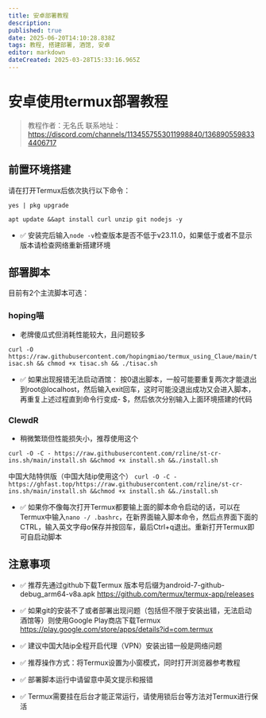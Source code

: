 ```yaml
---
title: 安卓部署教程
description: 
published: true
date: 2025-06-20T14:10:28.838Z
tags: 教程, 搭建部署, 酒馆, 安卓
editor: markdown
dateCreated: 2025-03-28T15:33:16.965Z
---
```


# 安卓使用termux部署教程
> 教程作者：无名氏
联系地址：https://discord.com/channels/1134557553011998840/1368905598334406717
## 前置环境搭建
请在打开Termux后依次执行以下命令：


`yes | pkg upgrade`



`apt update &&apt install curl unzip git nodejs -y`

- ✅ 安装完后输入`node -v`检查版本是否不低于v23.11.0，如果低于或者不显示版本请检查网络重新搭建环境



## 部署脚本
目前有2个主流脚本可选：


### hoping喵
- 老牌傻瓜式但消耗性能较大，且问题较多

`curl -O https://raw.githubusercontent.com/hopingmiao/termux_using_Claue/main/tisac.sh && chmod +x tisac.sh && ./tisac.sh
`
- ✅ 如果出现报错无法启动酒馆：
按0退出脚本，一般可能要重复两次才能退出到root@localhost，然后输入exit回车，这时可能没退出成功又会进入脚本，再重复上述过程直到命令行变成- $，然后依次分别输入上面环境搭建的代码

### ClewdR
- 稍微繁琐但性能损失小，推荐使用这个

`curl -O -C - https://raw.githubusercontent.com/rzline/st-cr-ins.sh/main/install.sh &&chmod +x install.sh &&./install.sh`

中国大陆特供版（中国大陆ip使用这个）
`curl -O -C - https://ghfast.top/https://raw.githubusercontent.com/rzline/st-cr-ins.sh/main/install.sh &&chmod +x install.sh &&./install.sh`
- ✅ 如果你不像每次打开Termux都要输上面的脚本命令启动的话，可以在Termux中输入`nano -/ .bashrc`，在新界面输入脚本命令，然后点界面下面的CTRL，输入英文字母o保存并按回车，最后Ctrl+q退出。重新打开Termux即可自启动脚本

## 注意事项
- ✅ 推荐先通过github下载Termux
版本号后缀为android-7-github-debug_arm64-v8a.apk
https://github.com/termux/termux-app/releases
- ✅ 如果git的安装不了或者部署出现问题（包括但不限于安装出错，无法启动酒馆等）则使用Google Play商店下载Termux
https://play.google.com/store/apps/details?id=com.termux

- ✅ 建议中国大陆ip全程开启代理（VPN）安装出错一般是网络问题
- ✅ 推荐操作方式：将Termux设置为小窗模式，同时打开浏览器参考教程
- ✅ 部署脚本运行中请留意中英文提示和报错
- ✅ Termux需要挂在后台才能正常运行，请使用锁后台等方法对Termux进行保活
